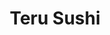---
layout: place
title: "Teru Sushi"
permalink: /utah/salt-lake-city/teru-sushi.html
stateAbbr: UT
stateName: Utah
cityName: Salt Lake City
seo:
  name: "Teru Sushi"
  type: Restaurant
  links: null
description: "Teru Sushi serves delicious sushi in Salt Lake City, Utah. Try fresh Japanese dishes for a great dining experience. "
place_id: ChIJ9y-UY4liUocRr8f3PgQIf7o
photos:
  - name: >-
      places/ChIJ9y-UY4liUocRr8f3PgQIf7o/photos/AeeoHcIJYW6SOmXtQjybY1nNdd-s7Cvw2pgUZMmyleTZyc8OLS3Po9OV5374fCHaGLqHsPRliCq7XPYnsUHhD3yL16Jqzwo_BgdyF7kL9K3PivTE1gkLTBNQAtNVpno4WeCi8k5qpIyjoIAj5cXLnZAqO1kNbuGL2O3nv-nOO66mhevsWDa5lqFxKitxWkYx0vE6hV3Ly5BQOmA9v9t5J6NM65XrSUruccfmXAW3jQ_GMp_L2JfLx4v6t40O5jJv3zGkPZMNhzdNlzPOWrVg81xsw3zJCCJYZvPUQrv-3L9gZANMuTFptoHyVgS89fu-bhwx7DZoXwkiEwqfWX6aEe810qExhdxnW776nBeLuiQXvDXhN27qWBfBAH4PPsqbaGcSqfxqvwddL-ALF05B5jOsNFWwcSuey3x2eiIEvmfJOIoq9m-T
    widthPx: 3908
    heightPx: 2364
    authorAttributions:
      - displayName: niko pix
        uri: https://maps.google.com/maps/contrib/102251086490294632461
        photoUri: >-
          https://lh3.googleusercontent.com/a-/ALV-UjW4R8LgIqu9hQohN01wD97nmn2lGKSU30WSYlIKD3gT_nwoBR0=s100-p-k-no-mo
    flagContentUri: >-
      https://www.google.com/local/imagery/report/?cb_client=maps_api_places.places_api&image_key=!1e10!2sCIHM0ogKEICAgIDh6-aKuAE&hl=en-US
    googleMapsUri: >-
      https://www.google.com/maps/place//data=!3m4!1e2!3m2!1sCIHM0ogKEICAgIDh6-aKuAE!2e10!4m2!3m1!1s0x8752628963942ff7:0xba7f08043ef7c7af
  - name: >-
      places/ChIJ9y-UY4liUocRr8f3PgQIf7o/photos/AeeoHcIanxFKIbbh-BO7C1Qy-2eo2KrZI00oE3f_OIElZnCprtxm_8OntUhbxbZcnUISXGzUFnamf1EQrOzlYdR7aTaxP-dLDXbdGZUN6k4AAaI-pJoTo2BhA2LfAcnK3Gm1cSj25T6BjfaVMdt9Lyt3IIlTpC1wMlPCgVJeql-xzQGe8y7cGgEdeE70crFhK-a48YecYeAZi0vdhdrmTcpXM1olOL3UEDt7v1JP-yo-N9RS55R7Wft5sLf4omcYNbDKnzFWKzIJWrXBIJbdZDYVOUcheqaQ_2S1gTmvfLHkkY_6sA-4YxgnkNy1wcML909pCoNdxCHwE8MgCeTHf_dA_oTKH6p-PwMi68CBiA4IjY74x9k-MGp7JzRJRRAAD_MK4huiPALUS3KUzbg4SYnjyM6MKVUR5jj-dPjuXHdBcnBAjA
    widthPx: 3024
    heightPx: 4032
    authorAttributions:
      - displayName: Sergey Vasylchuk
        uri: https://maps.google.com/maps/contrib/114436187336440809027
        photoUri: >-
          https://lh3.googleusercontent.com/a-/ALV-UjUutiRAvpQOlL77_KkpkXNpRVrpCxKn9nA18l0btUMFjPU_u992=s100-p-k-no-mo
    flagContentUri: >-
      https://www.google.com/local/imagery/report/?cb_client=maps_api_places.places_api&image_key=!1e10!2sCIHM0ogKEICAgMCI_-GyXw&hl=en-US
    googleMapsUri: >-
      https://www.google.com/maps/place//data=!3m4!1e2!3m2!1sCIHM0ogKEICAgMCI_-GyXw!2e10!4m2!3m1!1s0x8752628963942ff7:0xba7f08043ef7c7af
  - name: >-
      places/ChIJ9y-UY4liUocRr8f3PgQIf7o/photos/AeeoHcJIsFVU2cq54OxES0F15idfBCokj-NprJc-bjQ7zyQWpdlGG6KqDzQbJU_MIwIN0k2WP3CA47t6sUnp5rCrat4142pEMKEFj89clQmlCfQZ0XcFmLstykuA719hicVJYxP95akntNUwb8RgVX0TMpqKdYoC4bnSvTHETKF-1eKPIU6WGRKugBjd7Ym_QQpq0aTOTEXxp71J-yTYqC4raryGjcpE0eewNoJO8bvX9jGTUXJr3RmX1JxdzJvjcePKrDIr7uisU21lvCpIJdOKx4Y3XQe-TmYMjpyQG5kl0Z_Xv8WDpJLq0b0J-72xHiEHVenUtkA0FpKBSA7JYZo4Z8znpiY2gsdXWKqnLfzKBGrKHbI7z65lIeTC2JVVlXu9DXJS9MvG3D9H1q_he2QZTdWWZNyKNYEyXQmDYSc44wSHIB0r
    widthPx: 4080
    heightPx: 2296
    authorAttributions:
      - displayName: Amanda Rymer
        uri: https://maps.google.com/maps/contrib/107356857551842458116
        photoUri: >-
          https://lh3.googleusercontent.com/a-/ALV-UjWBeyeWSBYhV9IqnPHZNlpthkX13MB9oFOQLAD0p-_EKdzlqB3E4w=s100-p-k-no-mo
    flagContentUri: >-
      https://www.google.com/local/imagery/report/?cb_client=maps_api_places.places_api&image_key=!1e10!2sCIHM0ogKEICAgICfvYOgygE&hl=en-US
    googleMapsUri: >-
      https://www.google.com/maps/place//data=!3m4!1e2!3m2!1sCIHM0ogKEICAgICfvYOgygE!2e10!4m2!3m1!1s0x8752628963942ff7:0xba7f08043ef7c7af
  - name: >-
      places/ChIJ9y-UY4liUocRr8f3PgQIf7o/photos/AeeoHcLSo2BW_jzy9f4cyqJIuXYkYNz06tTlW03CppU2sBKQwYOvbVBkgC8xTuixG0rof6sFEWD-uMzP_oNQKOcMpNrKMmdwcU8zi8YzStCB8COPRKe6LQOIBxrpT7M-B2R491jrDTaRyo0w0h7Xe0Vl3FaeMw1Y-4M69_OJDvdZM-ez60QLm4aXinjspD2zePZlvM1QZKjCJjkcDT7gonT7_qLHOAH5KyCnOBbk8HyWkt7E5EmJnPlDBzCJh_ABPk73kpxX8wz2-tJRGXRS8Fo7N454JlXYD0sdRqtBOIQCRHHNEaeBw5rRjCRDBsY5aTDRUi9ydoRA85DqKdcIkYbbHZV3gKHWmb5COz842E3-7myggKdKCi8QBeRNmoGgsPcol7B9z4gd6c4MoPHOwlup-OVdayrKhWsxOcAp-TsIs9BC_D8g
    widthPx: 1578
    heightPx: 1756
    authorAttributions:
      - displayName: Kendra Yates
        uri: https://maps.google.com/maps/contrib/102591880703227337220
        photoUri: >-
          https://lh3.googleusercontent.com/a-/ALV-UjUh5bmU0ZoXaoqZP4-sTrtzmBjg2vukEE-dJf6RVBCIJNiDi5MV=s100-p-k-no-mo
    flagContentUri: >-
      https://www.google.com/local/imagery/report/?cb_client=maps_api_places.places_api&image_key=!1e10!2sCIHM0ogKEICAgIDv1KbppgE&hl=en-US
    googleMapsUri: >-
      https://www.google.com/maps/place//data=!3m4!1e2!3m2!1sCIHM0ogKEICAgIDv1KbppgE!2e10!4m2!3m1!1s0x8752628963942ff7:0xba7f08043ef7c7af
  - name: >-
      places/ChIJ9y-UY4liUocRr8f3PgQIf7o/photos/AeeoHcKqD7gIPEClrYRkGGGYDMc2X-UxJ6raWdX9YdeZoUBBzsdU3X24GnQk8Z0tQ3wfDN110nU4cikA_f6vVBLZHw-Xfel608SUe-px7XN1dF2w-yGzVMci44CvRxL46A3LNUfojIbZlxGAxWNWDJyqUQ3F_JDI6keMC8aR6Q_Dl2ME43OxSIvlCf_QtyAWyoAaGhUJfQw_Oj5XGzF7ZbzmxkfpaYkr20e9Q36fnCZDA9gRpnxPJh0DORXn4BLht4r2tX3YrFt5sJ_x89oDsx9rlGvcdWLyw8b4DrlmXuZ3y73qJBs2rfzoi51bWvZEjORvHMCsR1qcAkQvX3Y2CaXrN1TUixBTOXINEWa5SD2-xnMHVIhd0sbrUrfwfa-Aat1-M1XOONdbCsv53htg-VvlUJzbp0uPrRgNLjoyDeeiewXhAlxg
    widthPx: 3024
    heightPx: 4032
    authorAttributions:
      - displayName: Sergey Vasylchuk
        uri: https://maps.google.com/maps/contrib/114436187336440809027
        photoUri: >-
          https://lh3.googleusercontent.com/a-/ALV-UjUutiRAvpQOlL77_KkpkXNpRVrpCxKn9nA18l0btUMFjPU_u992=s100-p-k-no-mo
    flagContentUri: >-
      https://www.google.com/local/imagery/report/?cb_client=maps_api_places.places_api&image_key=!1e10!2sCIHM0ogKEICAgMCI_-GyvwE&hl=en-US
    googleMapsUri: >-
      https://www.google.com/maps/place//data=!3m4!1e2!3m2!1sCIHM0ogKEICAgMCI_-GyvwE!2e10!4m2!3m1!1s0x8752628963942ff7:0xba7f08043ef7c7af
  - name: >-
      places/ChIJ9y-UY4liUocRr8f3PgQIf7o/photos/AeeoHcIqF4BzonQH9jUw_drahQD1momvCYxHpz-xZ4RO5Fk1F4cqx-Q9tFn5HPFsW5AVawOR4FxeDGBDZyDpNwsAalN_pZPs2XdbTwT6j31Myl-z6AkR2melqLANcQUAN28nZ8ec8KwOHfJkj23M_vTTcPtzSt_KpoI-JML3AnMw7nQdHvR5Cga4E47HHL2JtnxhN72ushlUza4Q0HDdS342gjTqikhtppOBMf_ejBooCeDfCR0OksOF3_7gmufo_hjs_HDywch3tREBMzjRPZc9ihAouvtHob-ffvYkhodBreTxhz1M59YDEABkrY78Ud3AgRG4U90jEESBICA3_E330Hc6WsOQTK0riVt4gKGdDzSNYOvS8XYJfNbZ94ekD-Xk9nl8xFjn0x9K2EKCXIwEGiNpIqLz63lP5cL5BwOep0llcGOx
    widthPx: 3024
    heightPx: 4032
    authorAttributions:
      - displayName: Will McTighe
        uri: https://maps.google.com/maps/contrib/106207385942383708819
        photoUri: >-
          https://lh3.googleusercontent.com/a/ACg8ocJz76FIrjkSo_ZYZ3tEaIoIpnCQ-9myiQx6-ttR_A9e4pAEzg=s100-p-k-no-mo
    flagContentUri: >-
      https://www.google.com/local/imagery/report/?cb_client=maps_api_places.places_api&image_key=!1e10!2sCIHM0ogKEICAgMDQ55G-wQE&hl=en-US
    googleMapsUri: >-
      https://www.google.com/maps/place//data=!3m4!1e2!3m2!1sCIHM0ogKEICAgMDQ55G-wQE!2e10!4m2!3m1!1s0x8752628963942ff7:0xba7f08043ef7c7af
  - name: >-
      places/ChIJ9y-UY4liUocRr8f3PgQIf7o/photos/AeeoHcJWiQwPJbzb4nXYDjCVi_g531gJXwF-XOToqerzHZNrJ7BZ4lxzpoz7rQ8R0HxPWBDOTatcuApk8vcuELlR7LvSB5GGhMUeYZg2sPDmJrhAYhIz1luY7kTgowOLJ8pQVUrE0Bs-2oiHxMbgd9YH2X5GixHVWih_yOEaiyedGmC3mxU1KnF8dwjkMuB7e4Y0BaeDnkveU3Y87LI9WD4L4lBQZmR5r5bunD-31cmS6G0uH_Kwm_-2xsh64RjF9rnuCQ7xY_BZb85Uxp-81-NJaqewByjYSjfYg6E9huf2sDQLao0zqt9e19Pnxk9ICmzK6RsDi-u-q201Ua7AvDXw1sonck8LzbBc9uQfKFJtR4_CgMXRJfBQVHpvaj2xGnPIY67W3DWnUlctxn1-QrHN1ONFuRJpraMhms12GhWDUQPBfg
    widthPx: 3024
    heightPx: 3251
    authorAttributions:
      - displayName: niko pix
        uri: https://maps.google.com/maps/contrib/102251086490294632461
        photoUri: >-
          https://lh3.googleusercontent.com/a-/ALV-UjW4R8LgIqu9hQohN01wD97nmn2lGKSU30WSYlIKD3gT_nwoBR0=s100-p-k-no-mo
    flagContentUri: >-
      https://www.google.com/local/imagery/report/?cb_client=maps_api_places.places_api&image_key=!1e10!2sCIHM0ogKEICAgIDh6-aKJA&hl=en-US
    googleMapsUri: >-
      https://www.google.com/maps/place//data=!3m4!1e2!3m2!1sCIHM0ogKEICAgIDh6-aKJA!2e10!4m2!3m1!1s0x8752628963942ff7:0xba7f08043ef7c7af
  - name: >-
      places/ChIJ9y-UY4liUocRr8f3PgQIf7o/photos/AeeoHcIOr2-lqH96URUdwdZT4OTcqCZo7p_ZH4gvGQP6H5iNKDJ2CyDkG3-YUlTHvu9W-dA6hBvcDSZne_g-WgOASoQTk-siRfF6QkYCMGB6ygz4rp9Q31f1g91SZF7FWPZJftI9LWH-Ye7y3RL7k--PvHzHr0n4edzGISVz0kjoYN11P6sIa9Jwh2i3WD2RewM9lxylv4tzvpPYPFm-QWSJefk4CCmiDY4nhMhRjz8qlFIFz-A9aFJG3RfH1f_UNzvtBKJ76ZOzeX3eE05cujX_MPqNTgwC0vCxdfeIxp14HfRYWRZTtWIZVKJ03FJejzyOQQX1oa4Ur25uG_dNqHdOTMFFzdQOgT8FE90mbx9DSD4BqXdHTNEVQwvI4u-UCgnCaoZaoGnqX1FqbevTWKxUXlDsUY6IhiqAkz_oVOeEEUA
    widthPx: 3024
    heightPx: 4032
    authorAttributions:
      - displayName: Joshua Baker
        uri: https://maps.google.com/maps/contrib/109109645407819789545
        photoUri: >-
          https://lh3.googleusercontent.com/a/ACg8ocI7EPGWCKwsO0jcC6brJXX8TxQe-n0qhrWtTL7Dtdc_nDKQ9NV1=s100-p-k-no-mo
    flagContentUri: >-
      https://www.google.com/local/imagery/report/?cb_client=maps_api_places.places_api&image_key=!1e10!2sCIHM0ogKEICAgIDK9PL4ZA&hl=en-US
    googleMapsUri: >-
      https://www.google.com/maps/place//data=!3m4!1e2!3m2!1sCIHM0ogKEICAgIDK9PL4ZA!2e10!4m2!3m1!1s0x8752628963942ff7:0xba7f08043ef7c7af
  - name: >-
      places/ChIJ9y-UY4liUocRr8f3PgQIf7o/photos/AeeoHcJmkSlPN22dPjklcxwzkCZyPA9HKgeJPOdGtkX80WsnXw4I5QVX7DyaHXE0ewHwHoKyipei4Vo5dI5hCfKmmV6OBW-_PoFM5SLUSKeryNDoMCwBmQWmv248phbvACiAc6OhklfCVC_aRTEPXUWPVSTE3LoMd53R5l3wjepy90dswqElW_xmOxYpIxRaAEEWegit89ZT7jGIovHlvG7zLJl-UvPsA6O5ycUd3Z3s3xxVPUnxjT7Z6in100b0vmVsOf-NWNEkNfQNRhO8QruYrIfgJI9BMp_XeLnXTJKE3UuyN4leYYIZXf3Znq2ZDJyrdf2YBh9sOuhzvFwsndptbsAnTFpjatmatBUAkA1JXXiHIUNofPzaEO6cqK9z06EAI5N3KCjC4hdUqfuPt9PwbwdTzRuVPUZQ3Y7S6nqUqa4oMw
    widthPx: 3024
    heightPx: 4032
    authorAttributions:
      - displayName: Will McTighe
        uri: https://maps.google.com/maps/contrib/106207385942383708819
        photoUri: >-
          https://lh3.googleusercontent.com/a/ACg8ocJz76FIrjkSo_ZYZ3tEaIoIpnCQ-9myiQx6-ttR_A9e4pAEzg=s100-p-k-no-mo
    flagContentUri: >-
      https://www.google.com/local/imagery/report/?cb_client=maps_api_places.places_api&image_key=!1e10!2sCIHM0ogKEICAgMDQ55G-QQ&hl=en-US
    googleMapsUri: >-
      https://www.google.com/maps/place//data=!3m4!1e2!3m2!1sCIHM0ogKEICAgMDQ55G-QQ!2e10!4m2!3m1!1s0x8752628963942ff7:0xba7f08043ef7c7af
  - name: >-
      places/ChIJ9y-UY4liUocRr8f3PgQIf7o/photos/AeeoHcIE_Ei5TOWfNCkdNxxXMI2sd3RPrg-tTqMhTCKh4DCbBoR3zlaXxj6AZETl7VFf-xTo6SwuhIuF4UFSTTo5l_ud743knDxcOe1g_VkIOjNPWNueJm_ZJuFfHBVsT_3L0PkzbAqYMQOjscknQ6D4FpYOUpK82SPuelt7JuYYGwKjnALZv4EvUeJQMlA81qld0ku5NPQ5XBH4xq7DJgqni1gx9SB0QRLK72r4wKYr2j3HcyUBLnRWaEZHPuJF4Z7XdqDS66JUJ0-KeIpDq6Ci-Pgt5oB6gdQwWTqPinkoljmdKAtyIDk8XcD5U-xDLVn7Hs0vVf0rv3cSvf64Ug6qIawtFnAul00R9wEd4kCcibqODVVgxT2nqb9ipgobk75kvSfk5hXYRqOeTx0Yu5226IjSUzuzeThOFyp8VkobM5Sh1l91
    widthPx: 4032
    heightPx: 3024
    authorAttributions:
      - displayName: niko pix
        uri: https://maps.google.com/maps/contrib/102251086490294632461
        photoUri: >-
          https://lh3.googleusercontent.com/a-/ALV-UjW4R8LgIqu9hQohN01wD97nmn2lGKSU30WSYlIKD3gT_nwoBR0=s100-p-k-no-mo
    flagContentUri: >-
      https://www.google.com/local/imagery/report/?cb_client=maps_api_places.places_api&image_key=!1e10!2sCIHM0ogKEICAgIDh6-aKpAE&hl=en-US
    googleMapsUri: >-
      https://www.google.com/maps/place//data=!3m4!1e2!3m2!1sCIHM0ogKEICAgIDh6-aKpAE!2e10!4m2!3m1!1s0x8752628963942ff7:0xba7f08043ef7c7af
address: '1844 Fort Union Blvd #3, Salt Lake City, UT 84121, USA'
street: '1844 Fort Union Blvd #3'
city: Salt Lake City
state: UT
zip: '84121'
country: USA
neighborhood: null
latitude: '40.624053'
longitude: '-111.838208'
accessibility_options:
  wheelchairAccessibleParking: true
  wheelchairAccessibleEntrance: true
  wheelchairAccessibleRestroom: true
  wheelchairAccessibleSeating: true
business_status: OPERATIONAL
name: Teru Sushi
google_maps_links:
  directionsUri: >-
    https://www.google.com/maps/dir//''/data=!4m7!4m6!1m1!4e2!1m2!1m1!1s0x8752628963942ff7:0xba7f08043ef7c7af!3e0
  placeUri: https://maps.google.com/?cid=13438468627426166703
  writeAReviewUri: >-
    https://www.google.com/maps/place//data=!4m3!3m2!1s0x8752628963942ff7:0xba7f08043ef7c7af!12e1
  reviewsUri: >-
    https://www.google.com/maps/place//data=!4m4!3m3!1s0x8752628963942ff7:0xba7f08043ef7c7af!9m1!1b1
  photosUri: >-
    https://www.google.com/maps/place//data=!4m3!3m2!1s0x8752628963942ff7:0xba7f08043ef7c7af!10e5
primary_type: Sushi Restaurant
opening_hours:
  regular: null
  current: null
secondary_opening_hours:
  regular:
    weekdayDescriptions: null
    type: null
  current:
    weekdayDescriptions: null
    type: null
phone: (801) 943-0484
price_level: null
price_range: null
rating: '4.7'
rating_count: 270
website: null
reviews: null
parking_options: null
payment_options: null
allow_dogs: null
curbside_pickup: null
delivery: null
dine_in: null
good_for_children: null
good_for_groups: null
good_for_sports: null
live_music: null
menu_for_children: null
outdoor_seating: null
reservable: null
restroom: null
serves_beer: null
serves_breakfast: null
serves_brunch: null
serves_cocktails: null
serves_coffee: null
serves_dinner: null
serves_dessert: null
serves_lunch: null
serves_vegetarian_food: null
serves_wine: null
takeout: null
summary: null

---